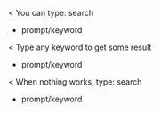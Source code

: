 < You can type: search <keyword>
* prompt/keyword

< Type any keyword to get some result
* prompt/keyword

< When nothing works, type: search <some keyword>
* prompt/keyword